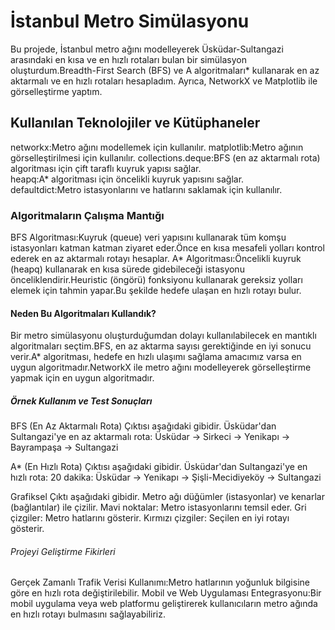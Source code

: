 # İstanbul Metro Simülasyonu
Bu projede, İstanbul metro ağını modelleyerek Üsküdar-Sultangazi arasındaki en kısa ve en hızlı rotaları bulan bir simülasyon oluşturdum.Breadth-First Search (BFS) ve A algoritmaları* kullanarak en az aktarmalı ve en hızlı rotaları hesapladım. Ayrıca, NetworkX ve Matplotlib ile görselleştirme yaptım.

## Kullanılan Teknolojiler ve Kütüphaneler
networkx:Metro ağını modellemek için kullanılır.
matplotlib:Metro ağının görselleştirilmesi için kullanılır.
collections.deque:BFS (en az aktarmalı rota) algoritması için çift taraflı kuyruk yapısı sağlar.   
heapq:A* algoritması için öncelikli kuyruk yapısını sağlar.  
defaultdict:Metro istasyonlarını ve hatlarını saklamak için kullanılır.

### Algoritmaların Çalışma Mantığı
BFS Algoritması:Kuyruk (queue) veri yapısını kullanarak tüm komşu istasyonları katman katman ziyaret eder.Önce en kısa mesafeli yolları kontrol ederek en az aktarmalı rotayı hesaplar.
A* Algoritması:Öncelikli kuyruk (heapq) kullanarak en kısa sürede gidebileceği istasyonu önceliklendirir.Heuristic (öngörü) fonksiyonu kullanarak gereksiz yolları elemek için tahmin yapar.Bu şekilde hedefe ulaşan en hızlı rotayı bulur.

#### Neden Bu Algoritmaları Kullandık?
Bir metro simülasyonu oluşturduğumdan dolayı kullanılabilecek en mantıklı algoritmaları seçtim.BFS, en az aktarma sayısı gerektiğinde en iyi sonucu verir.A* algoritması, hedefe en hızlı ulaşımı sağlama amacımız varsa en uygun algoritmadır.NetworkX ile metro ağını modelleyerek görselleştirme yapmak için en uygun algoritmadır.

##### Örnek Kullanım ve Test Sonuçları
BFS (En Az Aktarmalı Rota) Çıktısı aşağıdaki gibidir.
Üsküdar'dan Sultangazi'ye en az aktarmalı rota:
Üsküdar -> Sirkeci -> Yenikapı -> Bayrampaşa -> Sultangazi

A* (En Hızlı Rota) Çıktısı aşağıdaki gibidir.
Üsküdar'dan Sultangazi'ye en hızlı rota:
20 dakika: Üsküdar -> Yenikapı -> Şişli-Mecidiyeköy -> Sultangazi

Grafiksel Çıktı aşağıdaki gibidir.
Metro ağı düğümler (istasyonlar) ve kenarlar (bağlantılar) ile çizilir.
Mavi noktalar: Metro istasyonlarını temsil eder.
Gri çizgiler: Metro hatlarını gösterir.
Kırmızı çizgiler: Seçilen en iyi rotayı gösterir.

###### Projeyi Geliştirme Fikirleri
Gerçek Zamanlı Trafik Verisi Kullanımı:Metro hatlarının yoğunluk bilgisine göre en hızlı rota değiştirilebilir.
Mobil ve Web Uygulaması Entegrasyonu:Bir mobil uygulama veya web platformu geliştirerek kullanıcıların metro ağında en hızlı rotayı bulmasını sağlayabiliriz.

